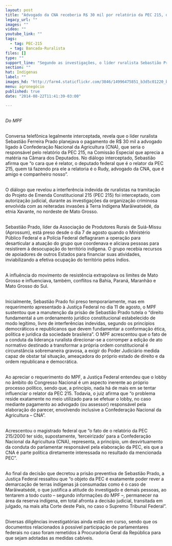 ```yaml
---
layout: post
title: "Advogado da CNA receberia R$ 30 mil por relatório da PEC 215, denuncia MPF"
legacy_url: ""
images: ""
video: ""
youtube_link: ""
tags:
  - tag: PEC-215
  - tag: Bancada-Ruralista
files: []
type: ""
support_line: "Segundo as investigações, o líder ruralista Sebastião Prado planejava o pagamento de R$ 30 mil a advogado ligado à CNA."
section: ""
hat: Indígenas
label: ""
images_hd: "http://farm4.staticflickr.com/3846/14996475851_b3d5c01220_b.jpg"
menu: agronegócio
published: true
date: "2014-08-22T11:41:39-03:00"

---
```

<p><br />
<em>Do MPF</em></p>

<p><br />
Conversa telef&ocirc;nica legalmente interceptada, revela que o l&iacute;der ruralista Sebasti&atilde;o Ferreira Prado planejava o pagamento de R$ 30 mil a advogado ligado &agrave; Confedera&ccedil;&atilde;o Nacional da Agricultura (CNA), que seria o respons&aacute;vel pelo relat&oacute;rio da PEC 215, na Comiss&atilde;o Especial que aprecia a mat&eacute;ria na C&acirc;mara dos Deputados. No di&aacute;logo interceptado, Sebasti&atilde;o afirma que &ldquo;o cara que &eacute; relator, o deputado federal que &eacute; o relator da PEC 215, quem t&aacute; fazendo pra ele a relatoria &eacute; o Rudy, advogado da CNA, que &eacute; amigo e companheiro nosso&rdquo;.</p>

<p><br />
O di&aacute;logo que revelou a interfer&ecirc;ncia indevida de ruralistas na tramita&ccedil;&atilde;o do Projeto de Emenda Constitucional 215 (PEC 215) foi interceptado, com autoriza&ccedil;&atilde;o judicial, durante as investiga&ccedil;&otilde;es da organiza&ccedil;&atilde;o criminosa envolvida com as reiteradas invas&otilde;es &agrave; Terra Ind&iacute;gena Mar&atilde;iwats&eacute;d&eacute;, da etnia Xavante, no nordeste de Mato Grosso.</p>

<p><br />
Sebasti&atilde;o Prado, l&iacute;der da Associa&ccedil;&atilde;o de Produtores Rurais de Sui&aacute;-Missu (Aprossum), est&aacute; preso desde o dia 7 de agosto quando o Minist&eacute;rio P&uacute;blico Federal e a Pol&iacute;cia Federal deflagraram a opera&ccedil;&atilde;o para desarticular a atua&ccedil;&atilde;o do grupo que coordenava e aliciava pessoas para resistirem &agrave; desocupa&ccedil;&atilde;o do territ&oacute;rio ind&iacute;gena. O grupo recebia recursos de apoiadores de outros Estados para financiar suas atividades, inviabilizando a efetiva ocupa&ccedil;&atilde;o do territ&oacute;rio pelos &iacute;ndios.</p>

<p><br />
A influ&ecirc;ncia do movimento de resist&ecirc;ncia extrapolava os limites de Mato Grosso e influenciava, tamb&eacute;m, conflitos na Bahia, Paran&aacute;, Maranh&atilde;o e Mato Grosso do Sul.</p>

<p><br />
Inicialmente, Sebasti&atilde;o Prado foi preso temporariamente, mas em requerimento apresentado &agrave; Justi&ccedil;a Federal no dia 11 de agosto, o MPF sustentou que a manuten&ccedil;&atilde;o da pris&atilde;o de Sebasti&atilde;o Prado tutela o &ldquo;direito fundamental a um ordenamento jur&iacute;dico constitucional estabelecido de modo leg&iacute;timo, livre de interfer&ecirc;ncias indevidas, segundo os princ&iacute;pios democr&aacute;ticos e republicanos que devem fundamentar a conforma&ccedil;&atilde;o &eacute;tica, pol&iacute;tica e jur&iacute;dica da sociedade brasileira&rdquo;. O MPF acrescentou que o fato de a conduta da lideran&ccedil;a ruralista direcionar-&shy;se a corromper a edi&ccedil;&atilde;o de ato normativo destinado a transformar a pr&oacute;pria ordem constitucional &eacute; circunst&acirc;ncia sobremaneira gravosa, a exigir do Poder Judici&aacute;rio medida capaz de obstar tal situa&ccedil;&atilde;o, amea&ccedil;adora do pr&oacute;prio estado de direito e da ordem republicana e democr&aacute;tica.</p>

<p><br />
Ao apreciar o requerimento do MPF, a Justi&ccedil;a Federal entendeu que o lobby no &acirc;mbito do Congresso Nacional &eacute; um aspecto inerente ao pr&oacute;prio processo pol&iacute;tico, sendo que, a princ&iacute;pio, nada h&aacute; de mais em se tentar influenciar o relator da PEC 215. Todavia, o juiz afirma que &ldquo;o problema reside exatamente no meio utilizado para se efetuar o lobby, no caso mediante pagamento ao advogado (ou assessor) respons&aacute;vel pela elabora&ccedil;&atilde;o do parecer, envolvendo inclusive a Confedera&ccedil;&atilde;o Nacional da Agricultura &ndash; CNA&rdquo;.</p>

<p><br />
Acrescentou o magistrado federal que &ldquo;o fato de o relat&oacute;rio da PEC 215/2000 ter sido, supostamente, &lsquo;terceirizado&rsquo; para a Confedera&ccedil;&atilde;o Nacional da Agricultura (CNA), representa, a princ&iacute;pio, um desvirtuamento da conduta do parlamentar respons&aacute;vel pela elabora&ccedil;&atilde;o da PEC, eis que a CNA &eacute; parte pol&iacute;tica diretamente interessada no resultado da mencionada PEC&rdquo;.</p>

<p><br />
Ao final da decis&atilde;o que decretou a pris&atilde;o preventiva de Sebasti&atilde;o Prado, a Justi&ccedil;a Federal ressaltou que &ldquo;o objeto da PEC &eacute; exatamente poder rever a demarca&ccedil;&atilde;o de terras ind&iacute;genas j&aacute; consumadas como &eacute; o caso de Mar&atilde;iwats&eacute;d&eacute;, o que justifica a atitude do investigado e demais pessoas, ao tentarem a todo custo &ndash; segundo informa&ccedil;&otilde;es do MPF &ndash;, permanecer na &aacute;rea da reserva ind&iacute;gena, em total afronta a decis&atilde;o judicial, transitada em julgado, na mais alta Corte deste Pa&iacute;s, no caso o Supremo Tribunal Federal&rdquo;.</p>

<p><br />
Diversas dilig&ecirc;ncias investigat&oacute;rias ainda est&atilde;o em curso, sendo que os documentos relacionados &agrave; poss&iacute;vel participa&ccedil;&atilde;o de parlamentares federais no caso foram remetidos &agrave; Procuradoria Geral da Rep&uacute;blica para que sejam adotadas as medidas cab&iacute;veis.</p>
